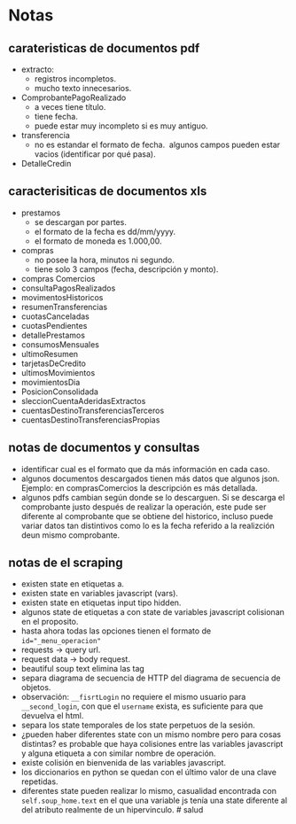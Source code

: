 # Notas

## carateristicas de documentos pdf

- extracto:
    - registros incompletos.
    - mucho texto innecesarios.
- ComprobantePagoRealizado
    - a veces tiene título.
    - tiene fecha.
    - puede estar muy incompleto si es muy antiguo.
- transferencia
    - no es estandar el formato de fecha.  ­ algunos campos pueden estar vacios
      (identificar por qué pasa).
- DetalleCredin

## caracterisiticas de documentos xls

- prestamos
    - se descargan por partes.
    - el formato de la fecha es dd/mm/yyyy.
    - el formato de moneda es 1.000,00.
- compras
    - no posee la hora, minutos ni segundo.
    - tiene solo 3 campos (fecha, descripción y monto).
- compras Comercios
- consultaPagosRealizados
- movimentosHistoricos
- resumenTransferencias
- cuotasCanceladas
- cuotasPendientes
- detallePrestamos
- consumosMensuales
- ultimoResumen
- tarjetasDeCredito
- ultimosMovimientos
- movimientosDia
- PosicionConsolidada
- sleccionCuentaAderidasExtractos
- cuentasDestinoTransferenciasTerceros
- cuentasDestinoTransferenciasPropias

## notas de documentos y consultas

- identificar cual es el formato que da más información en cada caso.
- algunos documentos descargados tienen más datos que algunos json. Ejemplo: en
  comprasComercios la descripción es más detallada.
 - algunos pdfs cambian según donde se lo descarguen. Si se descarga el
   comprobante justo después de realizar la operación, este pude ser diferente
   al comprobante que se obtiene del historico, incluso puede variar datos tan
   distintivos como lo es la fecha referido a la realizción deun mismo
   comprobante.

## notas de el scraping

- existen state en etiquetas a.
- existen state en variables javascript (vars).
- existen state en etiquetas input tipo hidden.
- algunos state de etiquetas a con state de variables javascript colisionan en
  el proposito.
- hasta ahora todas las opciones tienen el formato de `id="_menu_operacion"`
- requests -> query url.
- request data -> body request.
- beautiful soup text elimina las tag
- separa diagrama de secuencia de HTTP del diagrama de secuencia de objetos.
- observación: `__fisrtLogin` no requiere el mismo usuario para
  `__second_login`, con que el `username` exista, es suficiente para que
  devuelva el html.
- separa los state temporales de los state perpetuos de la sesión.
- ¿pueden haber diferentes state con un mismo nombre pero para cosas distintas?
  es probable que haya colisiones entre las variables javascript y alguna
  etiqueta a con similar nombre de operación.
- existe colisión en bienvenida de las variables javascript.
- los diccionarios en python se quedan con el último valor de una clave
  repetidas.
- diferentes state pueden realizar lo mismo, casualidad encontrada con
  `self.soup_home.text` en el que una variable js tenía una state diferente al
  del atributo realmente de un hipervinculo.  # salud

